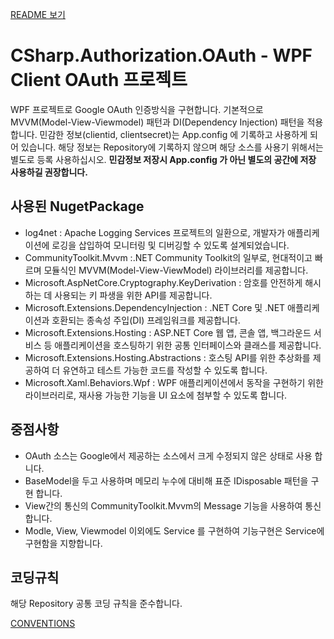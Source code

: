 [README 보기](../README.md)

# CSharp.Authorization.OAuth - WPF Client OAuth 프로젝트
WPF 프로젝트로 Google OAuth 인증방식을 구현합니다. 
기본적으로 MVVM(Model-View-Viewmodel) 패턴과 DI(Dependency Injection) 패턴을 적용합니다. 
민감한 정보(clientid, clientsecret)는 App.config 에 기록하고 사용하게 되어 있습니다.
해당 정보는 Repository에 기록하지 않으며 해당 소스를 사용기 위해서는 별도로 등록 사용하십시오.
**민감정보 저장시 App.config 가 아닌 별도의 공간에 저장 사용하길 권장합니다.**

## 사용된 NugetPackage
- log4net : Apache Logging Services 프로젝트의 일환으로, 개발자가 애플리케이션에 로깅을 삽입하여 모니터링 및 디버깅할 수 있도록 설계되었습니다.
- CommunityToolkit.Mvvm :.NET Community Toolkit의 일부로, 현대적이고 빠르며 모듈식인 MVVM(Model-View-ViewModel) 라이브러리를 제공합니다.
- Microsoft.AspNetCore.Cryptography.KeyDerivation : 암호를 안전하게 해시하는 데 사용되는 키 파생을 위한 API를 제공합니다.
- Microsoft.Extensions.DependencyInjection :  .NET Core 및 .NET 애플리케이션과 호환되는 종속성 주입(DI) 프레임워크를 제공합니다.
- Microsoft.Extensions.Hosting : ASP.NET Core 웹 앱, 콘솔 앱, 백그라운드 서비스 등 애플리케이션을 호스팅하기 위한 공통 인터페이스와 클래스를 제공합니다.
- Microsoft.Extensions.Hosting.Abstractions : 호스팅 API를 위한 추상화를 제공하여 더 유연하고 테스트 가능한 코드를 작성할 수 있도록 합니다.
- Microsoft.Xaml.Behaviors.Wpf : WPF 애플리케이션에서 동작을 구현하기 위한 라이브러리로, 재사용 가능한 기능을 UI 요소에 첨부할 수 있도록 합니다.

## 중점사항
- OAuth 소스는 Google에서 제공하는 소스에서 크게 수정되지 않은 상태로 사용 합니다. 
- BaseModel을 두고 사용하며 메모리 누수에 대비해 표준 IDisposable 패턴을 구현 합니다.
- View간의 통신의 CommunityToolkit.Mvvm의 Message 기능을 사용하여 통신합니다. 
- Modle, View, Viewmodel 이외에도 Service 를 구현하여 기능구현은 Service에 구현함을 지향합니다. 

## 코딩규칙
해당 Repository 공통 코딩 규칙을 준수합니다.

[CONVENTIONS](CONVENTIONS.md)
